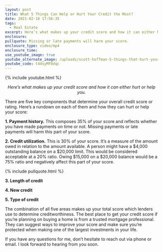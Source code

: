 ```yaml
---
layout: post
title: What 5 Things Can Help or Hurt Your Credit the Most?
date: 2021-02-16 17:56:35
tags:
  - Real Estate
excerpt: Here’s what makes up your credit score and how it can either hurt or help you.
enclosure:
pullquote: Missing or late payments will harm your score.
enclosure_type: video/mp4
enclosure_time:
use_youtube_image: true
youtube_alternate_image: /uploads/scott-hoffman-5-things-that-hurt-your-credit-score-yt.jpg
youtube_code: t44syMF8dqc
---
```


{% include youtube.html %}

<p style="text-align: center;"><em>Here’s what makes up your credit score and how it can either hurt or help you.</em></p>

There are five key components that determine your overall credit score or rating. Here’s a rundown on each of them and how they can hurt or help your score:

**1\. Payment history.** This composes 35% of your score and reflects whether you have made payments on time or not. Missing payments or late payments will harm this part of your score.

**2\. Credit utilization.** This is 30% of your score. It’s a measure of the amount owed in relation to the amount available. A person might have a $4,000 outstanding balance on a $20,000 limit. This would be considered acceptable at a 20% ratio. Owing $15,000 on a $20,000 balance would be a 75% ratio and negatively affect this part of your score.

{% include pullquote.html %}

**3\. Length of credit**

**4\. New credit**

**5\. Type of credit**

The combination of all five areas makes up your total score which lenders use to determine creditworthiness. The best place to get your credit score if you’re planning on buying a home is from a trusted mortgage professional. They can suggest ways to improve your score and make sure you’re protected when making one of the largest investments in your life.

If you have any questions for me, don’t hesitate to reach out via phone or email. I look forward to hearing from you soon.
